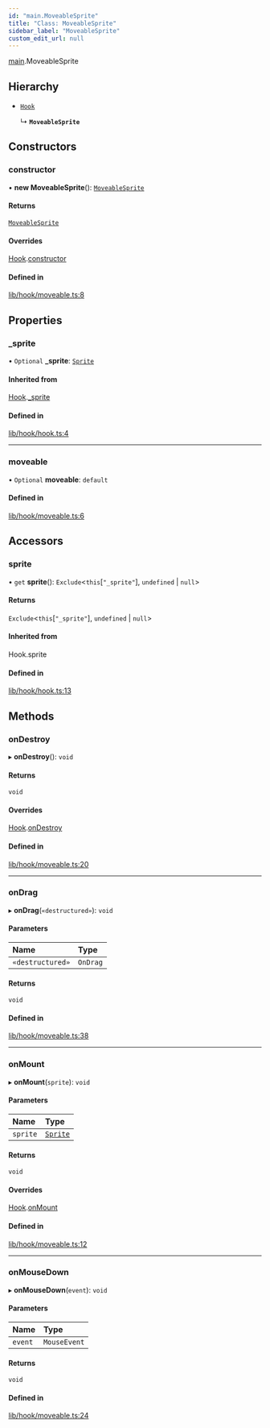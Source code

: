 ```yaml
---
id: "main.MoveableSprite"
title: "Class: MoveableSprite"
sidebar_label: "MoveableSprite"
custom_edit_url: null
---
```


[main](../modules/main.md).MoveableSprite

## Hierarchy

- [`Hook`](main.Hook.md)

  ↳ **`MoveableSprite`**

## Constructors

### constructor

• **new MoveableSprite**(): [`MoveableSprite`](main.MoveableSprite.md)

#### Returns

[`MoveableSprite`](main.MoveableSprite.md)

#### Overrides

[Hook](main.Hook.md).[constructor](main.Hook.md#constructor)

#### Defined in

[lib/hook/moveable.ts:8](https://github.com/rycont/stadium/blob/85a354b/lib/hook/moveable.ts#L8)

## Properties

### \_sprite

• `Optional` **\_sprite**: [`Sprite`](sprite.Sprite.md)

#### Inherited from

[Hook](main.Hook.md).[_sprite](main.Hook.md#_sprite)

#### Defined in

[lib/hook/hook.ts:4](https://github.com/rycont/stadium/blob/85a354b/lib/hook/hook.ts#L4)

___

### moveable

• `Optional` **moveable**: `default`

#### Defined in

[lib/hook/moveable.ts:6](https://github.com/rycont/stadium/blob/85a354b/lib/hook/moveable.ts#L6)

## Accessors

### sprite

• `get` **sprite**(): `Exclude`\<`this`[``"_sprite"``], `undefined` \| ``null``\>

#### Returns

`Exclude`\<`this`[``"_sprite"``], `undefined` \| ``null``\>

#### Inherited from

Hook.sprite

#### Defined in

[lib/hook/hook.ts:13](https://github.com/rycont/stadium/blob/85a354b/lib/hook/hook.ts#L13)

## Methods

### onDestroy

▸ **onDestroy**(): `void`

#### Returns

`void`

#### Overrides

[Hook](main.Hook.md).[onDestroy](main.Hook.md#ondestroy)

#### Defined in

[lib/hook/moveable.ts:20](https://github.com/rycont/stadium/blob/85a354b/lib/hook/moveable.ts#L20)

___

### onDrag

▸ **onDrag**(`«destructured»`): `void`

#### Parameters

| Name | Type |
| :------ | :------ |
| `«destructured»` | `OnDrag` |

#### Returns

`void`

#### Defined in

[lib/hook/moveable.ts:38](https://github.com/rycont/stadium/blob/85a354b/lib/hook/moveable.ts#L38)

___

### onMount

▸ **onMount**(`sprite`): `void`

#### Parameters

| Name | Type |
| :------ | :------ |
| `sprite` | [`Sprite`](sprite.Sprite.md) |

#### Returns

`void`

#### Overrides

[Hook](main.Hook.md).[onMount](main.Hook.md#onmount)

#### Defined in

[lib/hook/moveable.ts:12](https://github.com/rycont/stadium/blob/85a354b/lib/hook/moveable.ts#L12)

___

### onMouseDown

▸ **onMouseDown**(`event`): `void`

#### Parameters

| Name | Type |
| :------ | :------ |
| `event` | `MouseEvent` |

#### Returns

`void`

#### Defined in

[lib/hook/moveable.ts:24](https://github.com/rycont/stadium/blob/85a354b/lib/hook/moveable.ts#L24)
